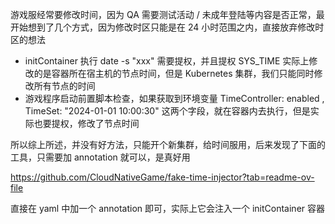 

游戏服经常要修改时间，因为 QA 需要测试活动 / 未成年登陆等内容是否正常，最开始想到了几个方式，因为修改时区只能是在 24 小时范围之内，直接放弃修改时区的想法
- initContainer 执行 date -s "xxx" 需要提权，并且提权 SYS_TIME 实际上修改的是容器所在宿主机的节点时间，但是 Kubernetes 集群，我们只能同时修改所有节点的时间
- 游戏程序启动前置脚本检查，如果获取到环境变量 TimeController: enabled , TimeSet: "2024-01-01 10:00:30" 这两个字段，就在容器内去执行，但是实际也要提权，修改了节点时间

所以综上所述，并没有好方法，只能开个新集群，给时间服用，后来发现了下面的工具，只需要加 annotation 就可以，是真好用

https://github.com/CloudNativeGame/fake-time-injector?tab=readme-ov-file

直接在 yaml 中加一个 annotation 即可，实际上它会注入一个 initContainer 容器
